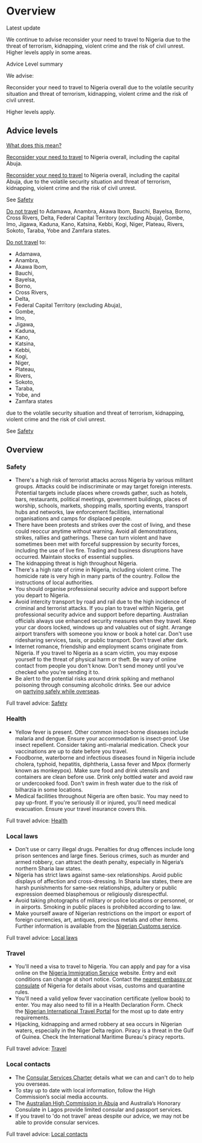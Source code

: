# Overview

Latest update

We continue to advise reconsider your need to travel to Nigeria due to the threat of terrorism, kidnapping, violent crime and the risk of civil unrest. Higher levels apply in some areas.

Advice Level summary

We advise:

Reconsider your need to travel to Nigeria overall due to the volatile security situation and threat of terrorism, kidnapping, violent crime and the risk of civil unrest.

Higher levels apply.

## Advice levels

[What does this mean?](/before-you-go/travel-advice-explained/)

[Reconsider your need to travel](https://www.smartraveller.gov.au/consular-services/travel-advice-explained#level3 ) to Nigeria overall, including the capital Abuja.

[Reconsider your need to travel](https://www.smartraveller.gov.au/consular-services/travel-advice-explained#level3 ) to Nigeria overall, including the capital Abuja, due to the volatile security situation and threat of terrorism, kidnapping, violent crime and the risk of civil unrest.

See [Safety](#safety)

[Do not travel](https://www.smartraveller.gov.au/consular-services/travel-advice-explained#level4 ) to Adamawa, Anambra, Akawa Ibom, Bauchi, Bayelsa, Borno, Cross Rivers, Delta, Federal Capital Territory (excluding Abuja), Gombe, Imo, Jigawa, Kaduna, Kano, Katsina, Kebbi, Kogi, Niger, Plateau, Rivers, Sokoto, Taraba, Yobe and Zamfara states.

[Do not travel](https://www.smartraveller.gov.au/consular-services/travel-advice-explained#level4 ) to:

* Adamawa,
* Anambra,
* Akawa Ibom,
* Bauchi,
* Bayelsa,
* Borno,
* Cross Rivers,
* Delta,
* Federal Capital Territory (excluding Abuja),
* Gombe,
* Imo,
* Jigawa,
* Kaduna,
* Kano,
* Katsina,
* Kebbi,
* Kogi,
* Niger,
* Plateau,
* Rivers,
* Sokoto,
* Taraba,
* Yobe, and
* Zamfara states

due to the volatile security situation and threat of terrorism, kidnapping, violent crime and the risk of civil unrest.

See [Safety](#safety)

## Overview

### Safety

* There's a high risk of terrorist attacks across Nigeria by various militant groups. Attacks could be indiscriminate or may target foreign interests. Potential targets include places where crowds gather, such as hotels, bars, restaurants, political meetings, government buildings, places of worship, schools, markets, shopping malls, sporting events, transport hubs and networks, law enforcement facilities, international organisations and camps for displaced people.
* There have been protests and strikes over the cost of living, and these could reoccur anytime without warning. Avoid all demonstrations, strikes, rallies and gatherings. These can turn violent and have sometimes been met with forceful suppression by security forces, including the use of live fire. Trading and business disruptions have occurred. Maintain stocks of essential supplies.
* The kidnapping threat is high throughout Nigeria.
* There's a high rate of crime in Nigeria, including violent crime. The homicide rate is very high in many parts of the country. Follow the instructions of local authorities.
* You should organise professional security advice and support before you depart to Nigeria.
* Avoid intercity transport by road and rail due to the high incidence of criminal and terrorist attacks. If you plan to travel within Nigeria, get professional security advice and support before departing. Australian officials always use enhanced security measures when they travel. Keep your car doors locked, windows up and valuables out of sight. Arrange airport transfers with someone you know or book a hotel car. Don't use ridesharing services, taxis, or public transport. Don't travel after dark.
* Internet romance, friendship and employment scams originate from Nigeria. If you travel to Nigeria as a scam victim, you may expose yourself to the threat of physical harm or theft. Be wary of online contact from people you don't know. Don't send money until you've checked who you're sending it to.
* Be alert to the potential risks around drink spiking and methanol poisoning through consuming alcoholic drinks. See our advice on [partying safely while overseas](https://www.smartraveller.gov.au/before-you-go/safety/partying#methanol).

Full travel advice: [Safety](#safety)

### Health

* Yellow fever is present. Other common insect-borne diseases include malaria and dengue. Ensure your accommodation is insect-proof. Use insect repellent. Consider taking anti-malarial medication. Check your vaccinations are up to date before you travel.
* Foodborne, waterborne and infectious diseases found in Nigeria include cholera, typhoid, hepatitis, diphtheria, Lassa fever and Mpox (formerly known as monkeypox). Make sure food and drink utensils and containers are clean before use. Drink only bottled water and avoid raw or undercooked food. Don't swim in fresh water due to the risk of bilharzia in some locations.
* Medical facilities throughout Nigeria are often basic. You may need to pay up-front. If you're seriously ill or injured, you'll need medical evacuation. Ensure your travel insurance covers this.

Full travel advice: [Health](#health)

### Local laws

* Don't use or carry illegal drugs. Penalties for drug offences include long prison sentences and large fines. Serious crimes, such as murder and armed robbery, can attract the death penalty, especially in Nigeria’s northern Sharia law states.
* Nigeria has strict laws against same-sex relationships. Avoid public displays of affection and cross-dressing. In Sharia law states, there are harsh punishments for same-sex relationships, adultery or public expression deemed blasphemous or religiously disrespectful.
* Avoid taking photographs of military or police locations or personnel, or in airports. Smoking in public places is prohibited according to law.
* Make yourself aware of Nigerian restrictions on the import or export of foreign currencies, art, antiques, precious metals and other items. Further information is available from the [Nigerian Customs service](https://customs.gov.ng/?page_id=3081).

Full travel advice: [Local laws](#local-laws)

### Travel

* You'll need a visa to travel to Nigeria. You can apply and pay for a visa online on the [Nigeria Immigration Service](https://portal.immigration.gov.ng/pages/welcome) website. Entry and exit conditions can change at short notice. Contact the [nearest embassy or consulate](https://protocol.dfat.gov.au/Public/Missions/148) of Nigeria for details about visas, customs and quarantine rules.
* You'll need a valid yellow fever vaccination certificate (yellow book) to enter. You may also need to fill in a Health Declaration Form. Check the [Nigerian International Travel Portal](https://nitp.ncdc.gov.ng/) for the most up to date entry requirements.
* Hijacking, kidnapping and armed robbery at sea occurs in Nigerian waters, especially in the Niger Delta region. Piracy is a threat in the Gulf of Guinea. Check the International Maritime Bureau's piracy reports.

Full travel advice: [Travel](#travel)

### Local contacts

* The [Consular Services Charter](/consular-services/consular-services-charter "Consular Services Charter") details what we can and can't do to help you overseas.
* To stay up to date with local information, follow the High Commission’s social media accounts.
* The [Australian High Commission in Abuja](http://nigeria.highcommission.gov.au/aaja/home.html) and Australia’s Honorary Consulate in Lagos provide limited consular and passport services.
* If you travel to 'do not travel' areas despite our advice, we may not be able to provide consular services.

Full travel advice: [Local contacts](#local-contacts)